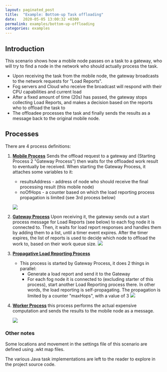 ```yaml
---
layout: paginated_post
title:  "Example: Bottom-up Task offloading"
date:   2020-05-05 13:00:32 +0300
permalink: examples/bottom-up-offloading
categories: examples
---
```


## Introduction
This scenario shows how a mobile node passes on a task to a gateway, who will try to find a node in the network who should actually process the task.

* Upon receiving the task from the mobile node, the gateway broadcasts to the network requests for "Load Reports". 
* Fog servers and Cloud who receive the broadcast will respond with their CPU capabilities and current load
* After a fixed amount of time (20s) has passed, the gateway stops collecting Load Reports, and makes a decision based on the reports who to offload the task to
* The offloadee processes the task and finally sends the results as a message back to the original mobile node.



## Processes

There are 4 process definitions:

1. **<u>Mobile Process</u>** Sends the offload request to a gateway and (Starting Process 2 "Gateway Process") then waits for the offloaded work result to eventually be received. When starting the Gateway Process, it attaches some variables to it:

   * resultsAddress - address of node who should receive the final processing result (this mobile node)
   * noOfHops - a counter based on which the load reporting process propagation is limited (see 3rd process below)

   ![](https://kodu.ut.ee/~jaks/public/step-one/wiki-media/bottomup/mobile_process.png)

2. **<u>Gateway Process</u>** Upon receiving it, the gateway sends out a start process message for Load Reports (see below) to each fog node it is connected to. Then, it waits for load report responses and handles them by adding them to a list, until a timer event expires. After the timer expires, the list of reports is used to decide which node to offload the work to, based on their work queue size.
   ![](https://kodu.ut.ee/~jaks/public/step-one/wiki-media/bottomup/gateway_process.png)

3. **<u>Propagative Load Reporting Process</u>**

   * This process is started by Gateway Process, it does 2 things in parallel:
     * Generate a load report and send it to the Gateway
     * For each fog node it is connected to (excluding starter of this process), start another Load Reporting process there. In other words, the load reporting is self-propagating. The propagation is limited by a counter "maxHops", with a value of 3
       ![](https://kodu.ut.ee/~jaks/public/step-one/wiki-media/bottomup/loadreport_process.png)

4. **<u>Worker Process</u>** this process performs the actual expensive  computation and sends the results to the mobile node as a message.

   

   ![](https://kodu.ut.ee/~jaks/public/step-one/wiki-media/bottomup/worker_process.png)

### Other notes

Some locations and movement in the settings file of this scenario are defined using .wkt map files.

The various Java task implementations are left to the reader to explore in the project source code.